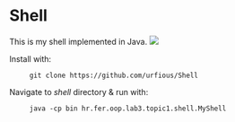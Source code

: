 Shell
====
This is my shell implemented in Java.
<img src="http://i1290.photobucket.com/albums/b531/uljar9/shell_zpsdt14ekce.jpg"/>

Install with:


         git clone https://github.com/urfious/Shell


Navigate to *shell* directory & run with:


         java -cp bin hr.fer.oop.lab3.topic1.shell.MyShell
         
         
